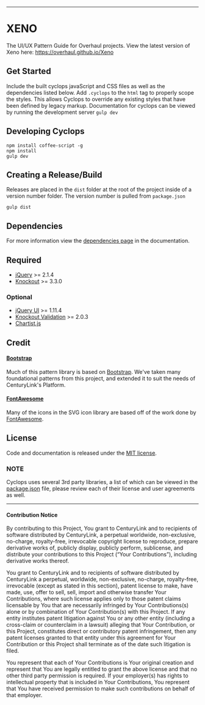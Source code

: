 
--------------------------------------------------------------------------------

# XENO
The UI/UX Pattern Guide for Overhaul projects. View the latest version of Xeno here: https://overhaul.github.io/Xeno

## Get Started
Include the built cyclops javaScript and CSS files as well as the dependencies listed below. Add `.cyclops` to the `html` tag to properly scope the styles. This allows Cyclops to override any existing styles that have been defined by legacy markup. Documentation for cyclops can be viewed by running the development server `gulp dev`


## Developing Cyclops

```
npm install coffee-script -g
npm install
gulp dev
```

## Creating a Release/Build
Releases are placed in the `dist` folder at the root of the project inside of a version number folder. The version number is pulled from `package.json`
```
gulp dist
```

## Dependencies
For more information view the [dependencies page](https://github.com/CenturyLinkCloud/Cyclops/blob/master/www/views/dependencies.html) in the documentation.

## Required
* [jQuery](https://jquery.com/) >= 2.1.4
* [Knockout](http://knockoutjs.com/) >= 3.3.0

### Optional
* [jQuery UI](https://jqueryui.com/) >= 1.11.4
* [Knockout Validation](https://github.com/Knockout-Contrib/Knockout-Validation) >= 2.0.3
* [Chartist.js](https://gionkunz.github.io/chartist-js/)

## Credit

#### [Bootstrap](http://getbootstrap.com/)
Much of this pattern library is based on [Bootstrap](http://getbootstrap.com/). We've taken many foundational patterns from this project, and extended it to suit the needs of CenturyLink's Platform.

#### [FontAwesome](http://fontawesome.io/)
Many of the icons in the SVG icon library are based off of the work done by [FontAwesome](https://github.com/FortAwesome/Font-Awesome).

## License

Code and documentation is released under the [MIT license](https://github.com/CenturyLinkCloud/Cyclops/blob/master/LICENSE).

### NOTE
Cyclops uses several 3rd party libraries, a list of which can be viewed in the [package.json](https://github.com/CenturyLinkCloud/Cyclops/blob/master/package.json) file, please review each of their license and user agreements as well.

---

#### Contribution Notice

By contributing to this Project, You grant to CenturyLink and to recipients of software distributed by CenturyLink, a perpetual worldwide, non-exclusive, no-charge, royalty-free, irrevocable copyright license to reproduce, prepare derivative works of, publicly display, publicly perform, sublicense, and distribute your contributions to this Project (“Your Contributions”), including derivative works thereof.

You grant to CenturyLink and to recipients of software distributed by CenturyLink a perpetual, worldwide, non-exclusive, no-charge, royalty-free, irrevocable (except as stated in this section), patent license to make, have made, use, offer to sell, sell, import and otherwise transfer Your Contributions, where such license applies only to those patent claims licensable by You that are necessarily infringed by Your Contributions(s) alone or by combination of Your Contribution(s) with this Project. If any entity institutes patent litigation against You or any other entity (including a cross-claim or counterclaim in a lawsuit) alleging that Your Contribution, or this Project, constitutes direct or contributory patent infringement, then any patent licenses granted to that entity under this agreement for Your Contribution or this Project shall terminate as of the date such litigation is filed.

You represent that each of Your Contributions is Your original creation and represent that You are legally entitled to grant the above license and that no other third party permission is required. If your employer(s) has rights to intellectual property that is included in Your Contributions, You represent that You have received permission to make such contributions on behalf of that employer.
